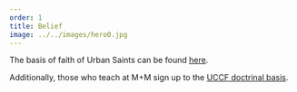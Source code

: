 ```yaml
---
order: 1
title: Belief
image: ../../images/hero0.jpg
---
```


The basis of faith of Urban Saints can be found [here](http://www.urbansaints.org/faith).

Additionally, those who teach at M+M sign up to the [UCCF doctrinal basis](http://www.uccf.org.uk/about-us/doctrinal-basis.htm).
